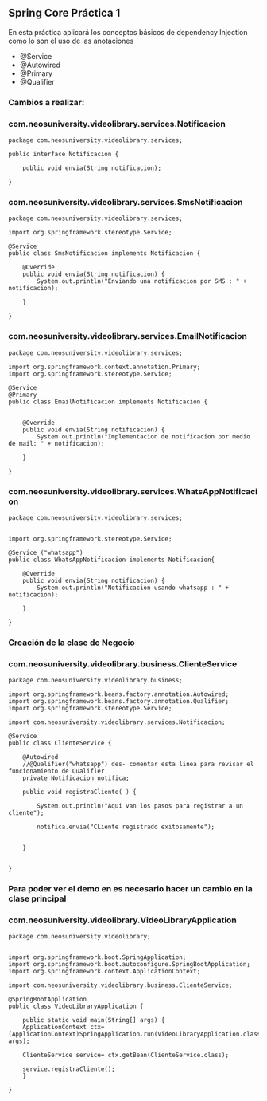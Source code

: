 ## Spring Core Práctica 1

En esta práctica aplicará los conceptos básicos de dependency Injection como lo son el uso de las anotaciones

* @Service
* @Autowired
* @Primary
* @Qualifier


### Cambios a realizar:
### com.neosuniversity.videolibrary.services.Notificacion
```
package com.neosuniversity.videolibrary.services;

public interface Notificacion {
	
	public void envia(String notificacion);

}
```

### com.neosuniversity.videolibrary.services.SmsNotificacion
```
package com.neosuniversity.videolibrary.services;

import org.springframework.stereotype.Service;

@Service
public class SmsNotificacion implements Notificacion {

	@Override
	public void envia(String notificacion) {
		System.out.println("Enviando una notificacion por SMS : " + notificacion);

	}

}
```

### com.neosuniversity.videolibrary.services.EmailNotificacion
```
package com.neosuniversity.videolibrary.services;

import org.springframework.context.annotation.Primary;
import org.springframework.stereotype.Service;

@Service
@Primary
public class EmailNotificacion implements Notificacion {
	

	@Override
	public void envia(String notificacion) {
		System.out.println("Implementacion de notificacion por medio de mail: " + notificacion);
		
	}

}
```

### com.neosuniversity.videolibrary.services.WhatsAppNotificacion
```
package com.neosuniversity.videolibrary.services;


import org.springframework.stereotype.Service;

@Service ("whatsapp")
public class WhatsAppNotificacion implements Notificacion{

	@Override
	public void envia(String notificacion) {
		System.out.println("Notificacion usando whatsapp : " + notificacion);
		
	}

}
```

### Creación de la clase de Negocio
### com.neosuniversity.videolibrary.business.ClienteService
```
package com.neosuniversity.videolibrary.business;

import org.springframework.beans.factory.annotation.Autowired;
import org.springframework.beans.factory.annotation.Qualifier;
import org.springframework.stereotype.Service;

import com.neosuniversity.videolibrary.services.Notificacion;

@Service
public class ClienteService {
	
	@Autowired
	//@Qualifier("whatsapp") des- comentar esta linea para revisar el funcionamiento de Qualifier
	private Notificacion notifica;
	
	public void registraCliente( ) {
		
		System.out.println("Aqui van los pasos para registrar a un cliente");
		
		notifica.envia("CLiente registrado exitosamente");
		
	
	}
	

}
```


### Para poder ver el demo en es necesario hacer un cambio en la clase principal
### com.neosuniversity.videolibrary.VideoLibraryApplication

```
package com.neosuniversity.videolibrary;


import org.springframework.boot.SpringApplication;
import org.springframework.boot.autoconfigure.SpringBootApplication;
import org.springframework.context.ApplicationContext;

import com.neosuniversity.videolibrary.business.ClienteService;

@SpringBootApplication
public class VideoLibraryApplication {

	public static void main(String[] args) {
	ApplicationContext ctx= (ApplicationContext)SpringApplication.run(VideoLibraryApplication.class, args);
	
	ClienteService service= ctx.getBean(ClienteService.class);
	
	service.registraCliente();
	}

}

```

